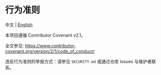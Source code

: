 # 行为准则

中文 | [English](/docs/en/CODE_OF_CONDUCT.md)

本项目遵循 Contributor Covenant v2.1。

全文参见: https://www.contributor-covenant.org/version/2/1/code_of_conduct/

违反行为准则的举报方式：请参见 `SECURITY.md` 或通过仓库 Issues 与维护者联系。
